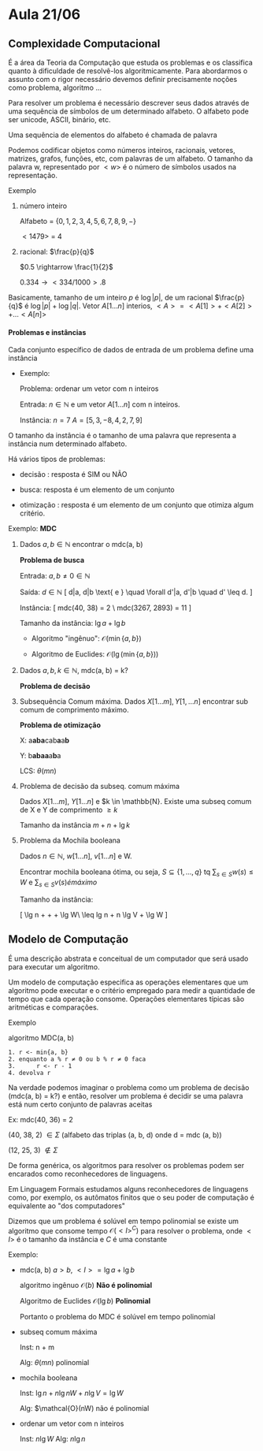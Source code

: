# Aula 21/06

## Complexidade Computacional

É a área da Teoria da Computação que estuda os problemas e os classifica quanto à dificuldade de resolvê-los algoritmicamente. Para abordarmos o assunto com o rigor necessário devemos definir precisamente noções como problema, algoritmo ...

Para resolver um problema é necessário descrever seus dados através de uma sequência de símbolos de um determinado alfabeto. O alfabeto pode ser unicode, ASCII, binário, etc.

Uma sequência de elementos do alfabeto é chamada de palavra

Podemos codificar objetos como números inteiros, racionais, vetores, matrizes, grafos, funções, etc, com palavras de um alfabeto. O tamanho da palavra w, representado por $<w>$ é o número de símbolos usados na representação.

Exemplo

1. número inteiro

    Alfabeto = $\{0, 1, 2, 3, 4, 5, 6, 7, 8, 9, -\}$

    $<1479>$ = 4

2. racional: $\frac{p}{q}$

    $0.5 \rightarrow \frac{1}{2}$

    $0.334 \rightarrow <334 / 1000> . 8$

Basicamente, tamanho de um inteiro $p$ é $\log |p|$, de um racional $\frac{p}{q}$ é $\log |p| + \log |q|$. Vetor $A[1\dots n]$ interios, $<A> = <A[1]> + <A[2]> +
\dots <A[n]>$

#### Problemas e instâncias

Cada conjunto específico de dados de entrada de um problema define uma instância

* Exemplo:

    Problema: ordenar um vetor com n inteiros

    Entrada: $n \in \mathbb{N}$ e um vetor $A[1\dots n]$ com n inteiros.

    Instância: $n = 7$ $A=[5, 3, -8, 4, 2, 7, 9]$


O tamanho da instância é o tamanho de uma palavra que representa a instância num determinado alfabeto.

Há vários tipos de problemas:

* decisão : resposta é SIM ou NÃO

* busca: resposta é um elemento de um conjunto

* otimização : resposta é um elemento de um conjunto que otimiza algum critério.

Exemplo: **MDC**



1. Dados $a, b \in \mathbb{N}$ encontrar o mdc(a, b)

    **Problema de busca**

    Entrada: $a, b \neq 0 \in \mathbb{N}$

    Saída: $d \in \mathbb{N}$
    \[
        d|a, d|b \text{ e } \quad \forall d'|a, d'|b \quad d' \leq d.
    \]

    Instância:
    \[
        mdc(40, 38) = 2 \\
        mdc(3267, 2893) = 11
    \]

    Tamanho da instância: $\lg a + \lg b$

    * Algoritmo "ingênuo": $\mathcal{O}(\min \{a, b\})$

    * Algoritmo de Euclides: $\mathcal{O}(\lg (\min \{a, b\}))$

2.
    Dados $a, b, k \in \mathbb{N}$, mdc(a, b) = k?

    **Problema de decisão**

3. Subsequência Comum máxima. Dados $X[1\dots m], Y[1, \dots n]$ encontrar sub comum de comprimento máximo.

    **Problema de otimização**

    X: a**aba**cab**a**a**b**

    Y: b**abaa**a**b**a


    LCS: $\theta(mn)$

4. Problema de decisão da subseq. comum máxima

    Dados $X[1\dots m]$, $Y[1\dots n]$ e $k \in \mathbb{N}. Existe uma subseq comum de X e Y de comprimento $\geq k$

    Tamanho da instância $m + n + \lg k$

5. Problema da Mochila booleana

    Dados $n \in \mathbb{N}$, $w[1\dots n]$, $v[1\dots n]$ e W.

    Encontrar mochila booleana ótima, ou seja, $S \subseteq \{1, \dots, q\}$ tq $\sum_{s\in S}w(s) \leq W$ e $\sum_{s\in S}v(s) é máximo$

    Tamanho da instância:

    \[
        \lg n + <w> + <v> + \lg W\\
        \leq lg n + n \lg V + \lg W
    \]


## Modelo de Computação

É uma descrição abstrata e conceitual de um computador que será usado para executar um algoritmo.

Um modelo de computação especifica as operações elementares que um algoritmo pode executar e o critério empregado para medir a quantidade de tempo que cada operação consome. Operações elementares típicas são aritméticas e comparações.

Exemplo

algoritmo MDC(a, b)

```
1. r <- min{a, b}
2. enquanto a % r ≠ 0 ou b % r ≠ 0 faca
3.      r <- r - 1
4. devolva r
```

Na verdade podemos imaginar o problema como um problema de decisão (mdc(a, b) = k?) e então, resolver um problema é decidir se uma palavra está num certo conjunto de palavras aceitas

Ex: mdc(40, 36) = 2

(40, 38, 2) $\in \Sigma$ (alfabeto das triplas  (a, b, d) onde d = mdc (a, b))

(12, 25, 3) $\not\in \Sigma$

De forma genérica, os algoritmos para resolver os problemas podem ser encarados como reconhecedores de linguagens.

Em Linguagem Formais estudamos alguns reconhecedores de linguagens como, por exemplo, os autômatos finitos que o seu poder de computação é equivalente ao "dos computadores"

Dizemos que um problema é solúvel em tempo polinomial se existe um algoritmo que consome tempo $\mathcal{O} (<I>^C)$ para resolver o problema, onde $<I>$ é o tamanho da instância e $C$ é uma constante


Exemplo:

* mdc(a, b)
    $a > b$, $<I> = \lg a + \lg b$

    algoritmo ingênuo $\mathcal{O}(b)$ **Não é polinomial**

    Algoritmo de Euclides $\mathcal{O}(\lg b)$ **Polinomial**

    Portanto o problema do MDC é solúvel em tempo polinomial

* subseq comum máxima

    Inst: n + m

    Alg: $\theta(mn)$ polinomial

* mochila booleana

    Inst: $\lg n + n\lg n W + n \lg V = \lg W$

    Alg: $\mathcal{O}(nW) não é polinomial

* ordenar um vetor com n inteiros

    Inst: $n\lg W$
    Alg: $n\lg n$
